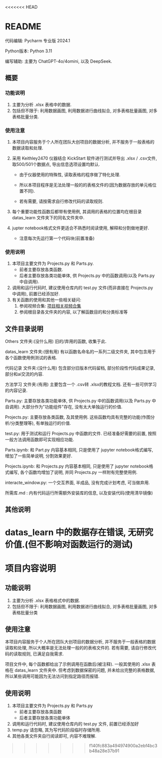 <<<<<<< HEAD
# README

代码编辑: Pycharm  专业版 2024.1

Python版本: Python 3.11

编写辅助: 主要为 ChatGPT-4o/4omini, 以及 DeepSeek.

## 概要

### 功能说明

1. 主要为分析 .xlsx 表格中的数据.
2. 包括但不限于: 利用数据画图, 利用数据进行曲线拟合, 对多表格批量画图, 对多表格批量分类.

### 使用注意

1. 本项目内容服务于个人所在团队大创项目的数据分析, 并不服务于一般表格的数据读取和处理.

2. 采用 Keithley2470 仪器结合 KickStart 软件进行测试并导出 .xlsx / .csv文件, 取500/501个数据点, 导出信息选项设置均默认. 

   - 由于仪器使用的特殊性, 读取表格的程序做了特化处理. 

   - 所以本项目程序是无法处理一般的的表格文件的(因为数据存放的单元格位置不同). 

   - 若有需要, 请按需求自行修改代码的读取规则.

3. 每个重要功能性函数后都带有使用例, 其调用的表格的位置均在根目录 datas_learn 文件夹下的同名文件夹中.

4. jupter notebook格式文件更适合不熟悉时阅读使用, 解释和分割做地更好.
   - 注意每次先运行第一个代码块(前置准备)


### 使用说明

1. 本项目主要文件为 Projects.py 和 Parts.py.
   - 前者主要存放各类函数.
   - 后者主要存放各类功能单体, 供 Projects.py 中的函数调用(以及 Parts.py 中自调用).
2. 调用和运行代码时, 建议使用仓库内的 test.py 文件(而非直接在 Projects.py 中调用), 前置已经添加好.
3. 有关函数的使用和其他一些相关疑问:
   1. 参阅视频合集: [项目相关视频合集](https://www.bilibili.com/video/BV1bWAKeaEZg)
   2. 参阅根目录各文件夹的内容, 以了解函数目的和分类标准等

## 文件目录说明

Others 文件夹:(没什么用) 旧的/弃用的函数, 收集于此.

datas_learn 文件夹:(很有用) 有以函数名命名的一系列二级文件夹, 其中包含用于各个函数使用例测试的表格.

代码记录 文件夹:(没什么用) 包含部分旧版本代码留档, 部分阶段性代码成果记录, 部分和ai交流的内容.

方法学习 文件夹:(有用) 主要包含一个 .csv转 .xlsx的教程文档. 还有一些可供学习的内容记录.

Parts.py: 主要存放各类功能单体, 供 Projects.py 中的函数调用(以及 Parts.py 中自调用). 大部分作为"功能组件"存在, 没有太大单独运行的价值.

Projects.py: 主要存放各类函数, 及其使用例. 这些函数均具有完整的功能(作图分析/分类整理等), 有单独运行的价值.

test.py: 用于测试和运行 Projects.py 中函数的文件. 已经准备好需要的前置, 按照一般方法调用函数即可实现相应功能.

Parts.ipynb: 和 Part.py 内容基本相同, 只是使用了 jupyter notebook格式编写, 增加了一些简单说明, 分割效果更好.

Projects.ipynb: 和 Projects.py 内容基本相同, 只是使用了 jupyter notebook格式编写, 各个函数均增加了说明, 并同 Projects.py 一样附有完整使用例.

interacte_window.py: 一个交互界面, 半成品, 没有完成计划考虑, 可当做弃用.

所需库.md : 内有代码运行所需额外安装库的信息, 以及安装代码(使用清华镜像)

## 其他说明

datas_learn 中的数据存在错误, 无研究价值.(但不影响对函数运行的测试)
=======
# 项目内容说明

## 功能说明

1. 主要为分析 .xlsx 表格格式中的数据.
2. 包括但不限于: 利用数据画图, 利用数据进行曲线拟合, 对多表格批量画图, 对多表格批量分类

## 使用注意

本项目内容服务于个人所在团队大创项目的数据分析, 并不服务于一般表格的数据读取和处理, 所以大概率是无法处理一般的的表格文件的. 若有需要, 请自行修改代码的读取规则, 已满足自我需求.

项目文件中, 每个函数都给出了示例调用在函数后(被注释). 一般其使用的 .xlsx 表格在 datas_learn 文件夹中. 但考虑到数据保密的问题, 并未给出完整的表格数据, 所以某些调用可能因为无法访问到指定路径而报错.

## 使用说明

1. 本项目主要文件为 Projects.py 和 Parts.py
   - 前者主要存放各类函数
   - 后者主要存放各类功能单体
2. 调用和运行代码时, 建议使用仓库内的 test.py 文件, 前置已经添加好
3. temp.py 请忽略, 其为写代码阶段临时存储所用.
4. 其他各类文件夹自行阅读即可, 内容不难理解.
>>>>>>> f140fc883a494974900a2ebf4bc3b48a28e37b91

